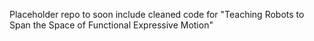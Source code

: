Placeholder repo to soon include cleaned code for "Teaching Robots to Span the Space of Functional Expressive Motion"
